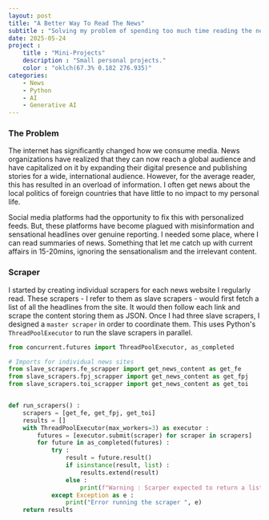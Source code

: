 ```yaml
---
layout: post
title: "A Better Way To Read The News"
subtitle : "Solving my problem of spending too much time reading the news by building my own scraper."
date: 2025-05-24
project : 
    title : "Mini-Projects"
    description : "Small personal projects."
    color : "oklch(67.3% 0.182 276.935)"
categories: 
    - News
    - Python
    - AI
    - Generative AI
---
```


### The Problem
The internet has significantly changed how we consume media. News organizations have realized that they can now reach a global audience and have capitalized on it by expanding their digital presence and publishing stories for a wide, international audience. However, for the average reader, this has resulted in an overload of information. I often get news about the local politics of foreign countries that have little to no impact to my personal life. 

Social media platforms had the opportunity to fix this with personalized feeds. But, these platforms have become plagued with misinformation and sensational headlines over genuine reporting. I needed some place, where I can read summaries of news. Something that let me catch up with current affairs in 15-20mins, ignoring the sensationalism and the  irrelevant content.

### Scraper
I started by creating individual scrapers for each news website I regularly read. These scrapers - I refer to them as slave scrapers - would first fetch a list of all the headlines from the site. It would then follow each link and scrape the content storing them as JSON. Once I had three slave scrapers, I designed a `master scraper` in order to coordinate them. This uses Python's `ThreadPoolExecutor` to run the slave scrapers in parallel.

```python
from concurrent.futures import ThreadPoolExecutor, as_completed

# Imports for individual news sites
from slave_scrapers.fe_scrapper import get_news_content as get_fe
from slave_scrapers.fpj_scrapper import get_news_content as get_fpj
from slave_scrapers.toi_scrapper import get_news_content as get_toi


def run_scrapers() :
    scrapers = [get_fe, get_fpj, get_toi]
    results = []
    with ThreadPoolExecutor(max_workers=3) as executor :
        futures = [executor.submit(scraper) for scraper in scrapers]
        for future in as_completed(futures) :
            try :
                result = future.result()
                if isinstance(result, list) :
                    results.extend(result)
                else :
                    print(f"Warning : Scarper expected to return a list, returned {type(result)}")
            except Exception as e :
                print("Error running the scraper ", e)
    return results
```